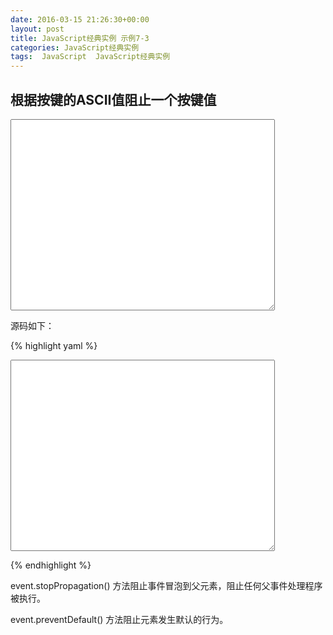 ```yaml
---
date: 2016-03-15 21:26:30+00:00
layout: post
title: JavaScript经典实例 示例7-3
categories: JavaScript经典实例
tags:  JavaScript  JavaScript经典实例
---
```


根据按键的ASCII值阻止一个按键值
----------------

<html>
<head>
<title>Filtering Input</title>
<script>

var badChar;

function listenEvent(eventTarget, eventType, eventHandler){
    if(eventTarget.addEventListener){
        eventTarget.addEventListener(eventType, eventHandler, false);
    }else if(eventTarget.attachEvent){
        eventType = "on" + eventType;
        eventTarget.attachEvent(eventType, eventHandler);
    }else{
        eventTarget["on" + eventType] = eventHandler;
    }
}

//取消事件
function cancelEvent(event){
    if(event.preventDefault){
        event.preventDefault();
        event.stopPropagation();
    }else{
        event.returnValue = false;
        event.cancelBubble = true;
    }    
}

window.onload = function(){
    badChar = prompt("Enter the ASCII value of the keyboard key you want to filter", "97");
    var inputTA = document.getElementById("source");
    listenEvent(inputTA, "keypress", processClick);
}

function processClick(evt){
    evt = evt || window.event;
    var key = evt.charCode ? evt.charCode : evt.keyCode;
    //赶走坏孩子
    if(key == badChar){
        cancelEvent(evt);
    }
}

</script>
</head>
<body>
<form>
<textarea id="source" rows="20" cols="50"></textarea>
</form>
</body>
</html>

源码如下：

{% highlight yaml %} 
<!DOCTYPE html>
<head>
<title>Filtering Input</title>
<script>

var badChar;

function listenEvent(eventTarget, eventType, eventHandler){
    if(eventTarget.addEventListener){
        eventTarget.addEventListener(eventType, eventHandler, false);
    }else if(eventTarget.attachEvent){
        eventType = "on" + eventType;
        eventTarget.attachEvent(eventType, eventHandler);
    }else{
        eventTarget["on" + eventType] = eventHandler;
    }
}

//取消事件
function cancelEvent(event){
    if(event.preventDefault){
        event.preventDefault();
        event.stopPropagation();
    }else{
        event.returnValue = false;
        event.cancelBubble = true;
    }    
}

window.onload = function(){
    badChar = prompt("Enter the ASCII value of the keyboard key you want to filter", "");
    var inputTA = document.getElementById("source");
    listenEvent(inputTA, "keypress", processClick);
}

function processClick(evt){
    evt = evt || window.event;
    var key = evt.charCode ? evt.charCode : evt.keyCode;
    //赶走坏孩子
    if(key == badChar){
        cancelEvent(evt);
    }
}

</script>
</head>
<body>
<form>
<textarea id="source" rows="20" cols="50"></textarea>
</form>
</body>
</html>
{% endhighlight %}

event.stopPropagation() 方法阻止事件冒泡到父元素，阻止任何父事件处理程序被执行。

event.preventDefault() 方法阻止元素发生默认的行为。
